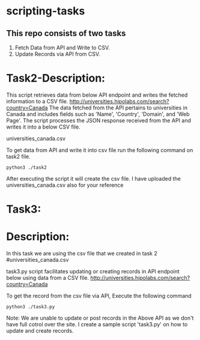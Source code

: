 # scripting-tasks
## This repo consists of two tasks
1. Fetch Data from API and Write to CSV.
2. Update Records via API from CSV.

# Task2-Description:

This script retrieves data from below API endpoint and writes the fetched information to a CSV file. 
 http://universities.hipolabs.com/search?country=Canada
The data fetched from the API pertains to universities in Canada and includes fields such as 'Name', 'Country', 'Domain', and 'Web Page'. The script processes the JSON response received from the API and writes it into a  below CSV file.

 universities_canada.csv 

To get data from API and write it into csv file run the following command on task2 file.

```
python3 ./task2
```
After executing the script it will create the csv file. I have uploaded the  universities_canada.csv also for your reference


# Task3:
# Description:

In this task we are using the csv file that we created in task 2 #universities_canada.csv

task3.py script facilitates updating or creating records in API endpoint below using data from a CSV file.
http://universities.hipolabs.com/search?country=Canada

To get the record from the csv file via API, Execute the following command 

```
python3 ./task3.py
```
Note: We are unable to update or post records in the Above API as we don't have full cotrol over the site. 
I create a sample script 'task3.py' on how to update and create records.
